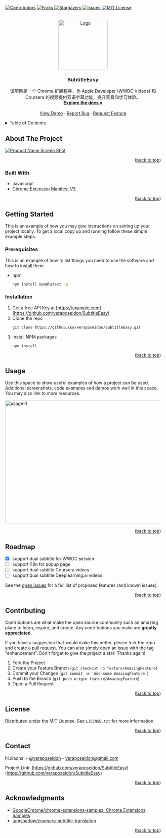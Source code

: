<!-- Improved compatibility of back to top link: See: https://github.com/othneildrew/Best-README-Template/pull/73 -->

<a name="readme-top"></a>

<!--
*** Thanks for checking out the Best-README-Template. If you have a suggestion
*** that would make this better, please fork the repo and create a pull request
*** or simply open an issue with the tag "enhancement".
*** Don't forget to give the project a star!
*** Thanks again! Now go create something AMAZING! :D
-->

<!-- PROJECT SHIELDS -->
<!--
*** I'm using markdown "reference style" links for readability.
*** Reference links are enclosed in brackets [ ] instead of parentheses ( ).
*** See the bottom of this document for the declaration of the reference variables
*** for contributors-url, forks-url, etc. This is an optional, concise syntax you may use.
*** https://www.markdownguide.org/basic-syntax/#reference-style-links
-->

[![Contributors][contributors-shield]][contributors-url]
[![Forks][forks-shield]][forks-url]
[![Stargazers][stars-shield]][stars-url]
[![Issues][issues-shield]][issues-url]
[![MIT License][license-shield]][license-url]

<!-- PROJECT LOGO -->
<br />
<div align="center">
  <a href="https://github.com/veraposeidon/SubtitleEasy">
    <img src="https://res.cloudinary.com/dgchmgebr/image/upload/v1688307543/logo-big_g40trq.png" alt="Logo" width="160" height="160">
  </a>

<h3 align="center">SubtitleEasy</h3>

  <p align="center">
    该项目是一个 Chrome 扩展程序，为 Apple Developer (WWDC Videos) 和 Coursera 的视频提供双语字幕功能，提升观看和学习体验。
    <br />
    <a href="https://github.com/veraposeidon/SubtitleEasy"><strong>Explore the docs »</strong></a>
    <br />
    <br />
    <a href="https://github.com/veraposeidon/SubtitleEasy">View Demo</a>
    ·
    <a href="https://github.com/veraposeidon/SubtitleEasy/issues">Report Bug</a>
    ·
    <a href="https://github.com/veraposeidon/SubtitleEasy/issues">Request Feature</a>
  </p>
</div>

<!-- TABLE OF CONTENTS -->
<details>
  <summary>Table of Contents</summary>
  <ol>
    <li>
      <a href="#about-the-project">About The Project</a>
      <ul>
        <li><a href="#built-with">Built With</a></li>
      </ul>
    </li>
    <li>
      <a href="#getting-started">Getting Started</a>
      <ul>
        <li><a href="#prerequisites">Prerequisites</a></li>
        <li><a href="#installation">Installation</a></li>
      </ul>
    </li>
    <li><a href="#usage">Usage</a></li>
    <li><a href="#roadmap">Roadmap</a></li>
    <li><a href="#contributing">Contributing</a></li>
    <li><a href="#license">License</a></li>
    <li><a href="#contact">Contact</a></li>
    <li><a href="#acknowledgments">Acknowledgments</a></li>
  </ol>
</details>

<!-- ABOUT THE PROJECT -->

## About The Project

[![Product Name Screen Shot][product-screenshot]](https://github.com/veraposeidon/SubtitleEasy)

<p align="right">(<a href="#readme-top">back to top</a>)</p>

### Built With

- Javascript
- [Chrome Extension Manifest V3](https://developer.chrome.com/docs/extensions/mv3/)

<p align="right">(<a href="#readme-top">back to top</a>)</p>

<!-- GETTING STARTED -->

## Getting Started

This is an example of how you may give instructions on setting up your project locally.
To get a local copy up and running follow these simple example steps.

### Prerequisites

This is an example of how to list things you need to use the software and how to install them.

- npm
  ```sh
  npm install npm@latest -g
  ```

### Installation

1. Get a free API Key at [https://example.com](https://github.com/veraposeidon/SubtitleEasy)
2. Clone the repo
   ```sh
   git clone https://github.com/veraposeidon/SubtitleEasy.git
   ```
3. Install NPM packages
   ```sh
   npm install
   ```

<p align="right">(<a href="#readme-top">back to top</a>)</p>

<!-- USAGE EXAMPLES -->

## Usage

Use this space to show useful examples of how a project can be used. Additional screenshots, code examples and demos work well in this space. You may also link to more resources.

<img src="https://res.cloudinary.com/dgchmgebr/image/upload/v1688307470/usage-1_lfhc1m.png" alt="usage-1" width="800" height="400">

<p align="right">(<a href="#readme-top">back to top</a>)</p>

<!-- ROADMAP -->

## Roadmap

- [x] support dual subtitle for WWDC session
- [ ] support i18n for popup page
- [ ] support dual subtitle Coursera videos
- [ ] support dual subtitle Deeplearning.ai videos

See the [open issues](https://github.com/veraposeidon/SubtitleEasy/issues) for a full list of proposed features (and known issues).

<p align="right">(<a href="#readme-top">back to top</a>)</p>

<!-- CONTRIBUTING -->

## Contributing

Contributions are what make the open source community such an amazing place to learn, inspire, and create. Any contributions you make are **greatly appreciated**.

If you have a suggestion that would make this better, please fork the repo and create a pull request. You can also simply open an issue with the tag "enhancement".
Don't forget to give the project a star! Thanks again!

1. Fork the Project
2. Create your Feature Branch (`git checkout -b feature/AmazingFeature`)
3. Commit your Changes (`git commit -m 'Add some AmazingFeature'`)
4. Push to the Branch (`git push origin feature/AmazingFeature`)
5. Open a Pull Request

<p align="right">(<a href="#readme-top">back to top</a>)</p>

<!-- LICENSE -->

## License

Distributed under the MIT License. See `LICENSE.txt` for more information.

<p align="right">(<a href="#readme-top">back to top</a>)</p>

<!-- CONTACT -->

## Contact

hi.xiaohai - [@veraposeidon](https://twitter.com/veraposeidon) - veraposeidon@gmail.com

Project Link: [https://github.com/veraposeidon/SubtitleEasy](https://github.com/veraposeidon/SubtitleEasy)

<p align="right">(<a href="#readme-top">back to top</a>)</p>

<!-- ACKNOWLEDGMENTS -->

## Acknowledgments

- [GoogleChrome/chrome-extensions-samples: Chrome Extensions Samples](https://github.com/GoogleChrome/chrome-extensions-samples)
- [tamshadow/coursera-subtitle-translation](https://github.com/tamshadow/coursera-subtitle-translation)

<p align="right">(<a href="#readme-top">back to top</a>)</p>

<!-- MARKDOWN LINKS & IMAGES -->
<!-- https://www.markdownguide.org/basic-syntax/#reference-style-links -->

[contributors-shield]: https://img.shields.io/github/contributors/veraposeidon/SubtitleEasy.svg?style=for-the-badge
[contributors-url]: https://github.com/veraposeidon/SubtitleEasy/graphs/contributors
[forks-shield]: https://img.shields.io/github/forks/veraposeidon/SubtitleEasy.svg?style=for-the-badge
[forks-url]: https://github.com/veraposeidon/SubtitleEasy/network/members
[stars-shield]: https://img.shields.io/github/stars/veraposeidon/SubtitleEasy.svg?style=for-the-badge
[stars-url]: https://github.com/veraposeidon/SubtitleEasy/stargazers
[issues-shield]: https://img.shields.io/github/issues/veraposeidon/SubtitleEasy.svg?style=for-the-badge
[issues-url]: https://github.com/veraposeidon/SubtitleEasy/issues
[license-shield]: https://img.shields.io/github/license/veraposeidon/SubtitleEasy.svg?style=for-the-badge
[license-url]: https://github.com/veraposeidon/SubtitleEasy/blob/master/LICENSE.txt
[product-screenshot]: https://res.cloudinary.com/dgchmgebr/image/upload/v1688307470/usage-2_c2tezp.png

